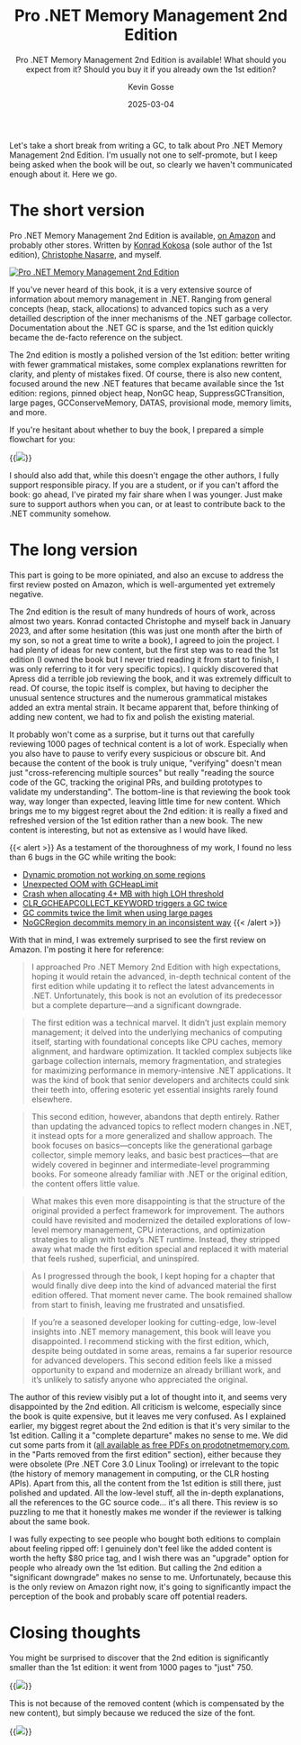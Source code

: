 ﻿---
url: pro-net-memory-management
title: Pro .NET Memory Management 2nd Edition
subtitle: Pro .NET Memory Management 2nd Edition is available! What should you expect from it? Should you buy it if you already own the 1st edition? 
summary: Pro .NET Memory Management 2nd Edition is available! What should you expect from it? Should you buy it if you already own the 1st edition? 
date: 2025-03-04
tags:
- dotnet
- garbage-collection
author: Kevin Gosse
thumbnailImage: /images/2025-03-04-pro-net-memory-management-1.png
---

Let's take a short break from writing a GC, to talk about Pro .NET Memory Management 2nd Edition. I'm usually not one to self-promote, but I keep being asked when the book will be out, so clearly we haven't communicated enough about it. Here we go.

# The short version

Pro .NET Memory Management 2nd Edition is available, [on Amazon](https://amzn.to/42tg58c) and probably other stores. Written by [Konrad Kokosa](https://tooslowexception.com) (sole author of the 1st edition), [Christophe Nasarre](https://chnasarre.medium.com), and myself.

[![Pro .NET Memory Management 2nd Edition](/images/progc.png)](https://amzn.to/42tg58c)

If you've never heard of this book, it is a very extensive source of information about memory management in .NET. Ranging from general concepts (heap, stack, allocations) to advanced topics such as a very detailled description of the inner mechanisms of the .NET garbage collector. Documentation about the .NET GC is sparse, and the 1st edition quickly became the de-facto reference on the subject.

The 2nd edition is mostly a polished version of the 1st edition: better writing with fewer grammatical mistakes, some complex explanations rewritten for clarity, and plenty of mistakes fixed. Of course, there is also new content, focused around the new .NET features that became available since the 1st edition: regions, pinned object heap, NonGC heap, SuppressGCTransition, large pages, GCConserveMemory, DATAS, provisional mode, memory limits, and more.

If you're hesitant about whether to buy the book, I prepared a simple flowchart for you:

{{<image classes="fancybox center" src="/images/2025-03-04-pro-net-memory-management-1.png" >}}

I should also add that, while this doesn't engage the other authors, I fully support responsible piracy. If you are a student, or if you can't afford the book: go ahead, I've pirated my fair share when I was younger. Just make sure to support authors when you can, or at least to contribute back to the .NET community somehow.

# The long version

This part is going to be more opiniated, and also an excuse to address the first review posted on Amazon, which is well-argumented yet extremely negative.

The 2nd edition is the result of many hundreds of hours of work, across almost two years. Konrad contacted Christophe and myself back in January 2023, and after some hesitation (this was just one month after the birth of my son, so not a great time to write a book), I agreed to join the project. I had plenty of ideas for new content, but the first step was to read the 1st edition (I owned the book but I never tried reading it from start to finish, I was only referring to it for very specific topics). I quickly discovered that Apress did a terrible job reviewing the book, and it was extremely difficult to read. Of course, the topic itself is complex, but having to decipher the unusual sentence structures and the numerous grammatical mistakes added an extra mental strain. It became apparent that, before thinking of adding new content, we had to fix and polish the existing material.

It probably won't come as a surprise, but it turns out that carefully reviewing 1000 pages of technical content is a lot of work. Especially when you also have to pause to verify every suspicious or obscure bit. And because the content of the book is truly unique, "verifying" doesn't mean just "cross-referencing multiple sources" but really "reading the source code of the GC, tracking the original PRs, and building prototypes to validate my understanding". The bottom-line is that reviewing the book took way, way longer than expected, leaving little time for new content. Which brings me to my biggest regret about the 2nd edition: it is really a fixed and refreshed version of the 1st edition rather than a new book. The new content is interesting, but not as extensive as I would have liked.

{{< alert >}}
As a testament of the thoroughness of my work, I found no less than 6 bugs in the GC while writing the book:
- [Dynamic promotion not working on some regions](https://github.com/dotnet/runtime/pull/94249)
- [Unexpected OOM with GCHeapLimit](https://github.com/dotnet/runtime/issues/94175)
- [Crash when allocating 4+ MB with high LOH threshold](https://github.com/dotnet/runtime/issues/95219)
- [CLR_GCHEAPCOLLECT_KEYWORD triggers a GC twice](https://github.com/dotnet/runtime/issues/99487)
- [GC commits twice the limit when using large pages](https://github.com/dotnet/runtime/issues/103203)
- [NoGCRegion decommits memory in an inconsistent way](https://github.com/dotnet/runtime/issues/97600)
{{< /alert >}}

With that in mind, I was extremely surprised to see the first review on Amazon. I'm posting it here for reference:

> I approached Pro .NET Memory 2nd Edition with high expectations, hoping it would retain the advanced, in-depth technical content of the first edition while updating it to reflect the latest advancements in .NET. Unfortunately, this book is not an evolution of its predecessor but a complete departure—and a significant downgrade.

> The first edition was a technical marvel. It didn’t just explain memory management; it delved into the underlying mechanics of computing itself, starting with foundational concepts like CPU caches, memory alignment, and hardware optimization. It tackled complex subjects like garbage collection internals, memory fragmentation, and strategies for maximizing performance in memory-intensive .NET applications. It was the kind of book that senior developers and architects could sink their teeth into, offering esoteric yet essential insights rarely found elsewhere.

> This second edition, however, abandons that depth entirely. Rather than updating the advanced topics to reflect modern changes in .NET, it instead opts for a more generalized and shallow approach. The book focuses on basics—concepts like the generational garbage collector, simple memory leaks, and basic best practices—that are widely covered in beginner and intermediate-level programming books. For someone already familiar with .NET or the original edition, the content offers little value.

> What makes this even more disappointing is that the structure of the original provided a perfect framework for improvement. The authors could have revisited and modernized the detailed explorations of low-level memory management, CPU interactions, and optimization strategies to align with today’s .NET runtime. Instead, they stripped away what made the first edition special and replaced it with material that feels rushed, superficial, and uninspired.

> As I progressed through the book, I kept hoping for a chapter that would finally dive deep into the kind of advanced material the first edition offered. That moment never came. The book remained shallow from start to finish, leaving me frustrated and unsatisfied.

> If you’re a seasoned developer looking for cutting-edge, low-level insights into .NET memory management, this book will leave you disappointed. I recommend sticking with the first edition, which, despite being outdated in some areas, remains a far superior resource for advanced developers. This second edition feels like a missed opportunity to expand and modernize an already brilliant work, and it’s unlikely to satisfy anyone who appreciated the original.

The author of this review visibly put a lot of thought into it, and seems very disappointed by the 2nd edition. All criticism is welcome, especially since the book is quite expensive, but it leaves me very confused. As I explained earlier, my biggest regret about the 2nd edition is that it's very similar to the 1st edition. Calling it a "complete departure" makes no sense to me. We did cut some parts from it ([all available as free PDFs on prodotnetmemory.com](https://prodotnetmemory.com#id-free), in the "Parts removed from the first edition" section), either because they were obsolete (Pre .NET Core 3.0 Linux Tooling) or irrelevant to the topic (the history of memory management in computing, or the CLR hosting APIs). Apart from this, all the content from the 1st edition is still there, just polished and updated. All the low-level stuff, all the in-depth explanations, all the references to the GC source code... it's all there. This review is so puzzling to me that it honestly makes me wonder if the reviewer is talking about the same book.

I was fully expecting to see people who bought both editions to complain about feeling ripped off: I genuinely don't feel like the added content is worth the hefty $80 price tag, and I wish there was an "upgrade" option for people who already own the 1st edition. But calling the 2nd edition a "significant downgrade" makes no sense to me. Unfortunately, because this is the only review on Amazon right now, it's going to significantly impact the perception of the book and probably scare off potential readers.

# Closing thoughts

You might be surprised to discover that the 2nd edition is significantly smaller than the 1st edition: it went from 1000 pages to "just" 750.

{{<image classes="fancybox center" src="/images/2025-03-04-pro-net-memory-management-2.jpg" >}}

This is not because of the removed content (which is compensated by the new content), but simply because we reduced the size of the font.

{{<image classes="fancybox center" src="/images/2025-03-04-pro-net-memory-management-3.jpg" >}}
